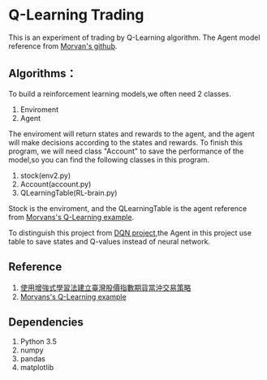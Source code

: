 # Q-Learning Trading

This is an experiment of trading by Q-Learning algorithm.
The Agent model reference from [Morvan's github](https://github.com/MorvanZhou/Reinforcement-learning-with-tensorflow/tree/master/contents/2_Q_Learning_maze).

## Algorithms：
To build a reinforcement learning models,we often need 2 classes.
1. Enviroment
2. Agent

The enviroment will return states and rewards to the agent, and the agent will make decisions according to the states and rewards.
To finish this program, we will need class "Account" to save the performance of the model,so you can find the following classes in this program.
1. stock(env2.py)
2. Account(account.py)
3. QLearningTable(RL-brain.py)

Stock is the enviroment, and the QLearningTable is the agent reference from [Morvans's Q-Learning example](https://github.com/MorvanZhou/Reinforcement-learning-with-tensorflow/tree/master/contents/2_Q_Learning_maze).

To distinguish this project from [DQN project](https://github.com/fufrank724/Reinforcement-Trading/tree/master/DQN),the Agent in this project use table to save states and Q-values instead of neural network.

## Reference
1. [使用增強式學習法建立臺灣股價指數期貨當沖交易策略](https://www.csie.ntu.edu.tw/~lyuu/theses/thesis_r96922117.pdf)
2. [Morvans's Q-Learning example](https://github.com/MorvanZhou/Reinforcement-learning-with-tensorflow/tree/master/contents/2_Q_Learning_maze)


## Dependencies
1. Python 3.5
2. numpy
3. pandas
4. matplotlib
